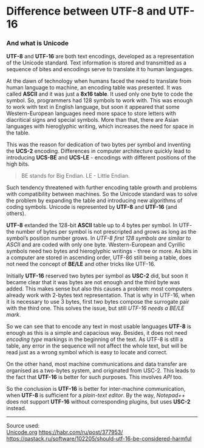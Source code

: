 # Difference between UTF-8 and UTF-16
### And what is Unicode

**UTF-8** and **UTF-16** are both text encodings, developed as a representation of the Unicode standard. 
Text information is stored and transmitted as a sequence of bites and encodings serve to translate it to human languages.

At the dawn of technology when humans faced the need to translate from human language to machine, an encoding table  was presented. It was called **ASCII** and it was just a **8x16 table**. It used only one byte to code the symbol. So, programmers had 128 symbols to work with. This was enough to work with text in English language, but soon it appeared that some Western-European languages need more space to store letters with diacritical signs and special symbols. More than that, there are Asian languages with hieroglyphic writing, which increases the need for space in the table. 

This was the reason for dedication of two bytes per symbol and inventing the **UCS-2** encoding. Differences in computer architecture quickly lead to introducing **UCS-BE** and **UCS-LE** - encodings with different positions of the high bits. 

> BE stands for Big Endian.
> LE - Little Endian.

Such tendency threatened with further encoding table growth and problems with compatibility between machines.
So the Unicode standard was to solve the problem by expanding the table and introducing new algorithms of coding symbols. Unicode is represented by **UTF-8** and **UTF-16** (and others).

**UTF-8** extanded the 128-bit **ASCII** table up to 4 bytes per symbol. In UTF- the number of bytes per symbol is not prescripted and grows as long as the symbol’s position number grows. In *UTF-8 first 128 symbols are similar to ASCII* and are coded with only one byte. Western-European and Cyrillic symbols need two  bytes and hieroglyphic writings - three or more. As bits in a computer are stored in ascending order, UTF-8б still being a table, does not need the concept of **BE/LE** and other tricks like UTF-16.

Initially **UTF-16** reserved two bytes per symbol as **USC-2** did, but soon it became clear that it was bytes are not enough and the third byte was added. This makes sense but also this causes a problem: most computers already work with 2-bytes text representation. That is why in UTF-16, when it is necessary to use 3 bytes, first two bytes compose the surrogate pair with the third one. This solves the issue, but still *UTF-16 needs a BE/LE mark*.

So we can see that to encode any text in most usable languages **UTF-8** is enough as this is a simple and capacious way. Besides, it does not need *encoding type* markings in the beginning of the text. As UTF-8 is still a table, any error in the sequence will not affect the whole text, but will be read just as a wrong symbol which is easy to locate and correct.

On the other hand, most machine communications and data transfer are organised as a two-bytes system, and originated from USC-2. This leads to the fact that **UTF-16** is better for such purposes. This involves *API* too. 

So the conclusion is **UTF-16** is better for inter-machine communication, when **UTF-8** is sufficient for a *plain-text editor*. By the way, *Notepad++* does not support **UTF-16** without corresponding plugins, but uses **USC-2** instead.

***
Source used:  
[Unicode.org](http://www.unicode.org/faq/utf_bom.html)
https://habr.com/ru/post/377953/  
https://qastack.ru/software/102205/should-utf-16-be-considered-harmful

